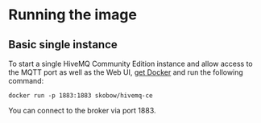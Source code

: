 # Running the image

## Basic single instance

To start a single HiveMQ Community Edition instance and allow access to the MQTT port as well as the Web UI, 
[get Docker](https://www.docker.com/get-started) and run the following command:

`docker run -p 1883:1883 skobow/hivemq-ce`

You can connect to the broker via port 1883.
